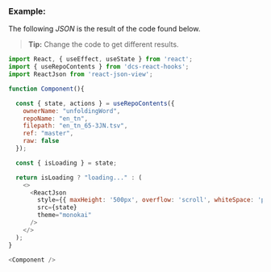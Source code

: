 ### Example:

The following *JSON* is the result of the code found below.

> **Tip:** Change the code to get different results.

```js
import React, { useEffect, useState } from 'react';
import { useRepoContents } from 'dcs-react-hooks';
import ReactJson from 'react-json-view';

function Component(){

  const { state, actions } = useRepoContents({
    ownerName: "unfoldingWord",
    repoName: "en_tn",
    filepath: "en_tn_65-3JN.tsv",
    ref: "master",
    raw: false
  });

  const { isLoading } = state;

  return isLoading ? "loading..." : (
    <>
      <ReactJson
        style={{ maxHeight: '500px', overflow: 'scroll', whiteSpace: 'pre' }}
        src={state}
        theme="monokai"
      />
    </>
  );
}

<Component />
```
